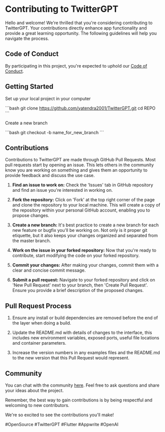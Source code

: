 # Contributing to TwitterGPT

Hello and welcome! We're thrilled that you're considering contributing to TwitterGPT. Your contributions directly enhance app functionality and provide a great learning opportunity. The following guidelines will help you navigate the process.

## Code of Conduct

By participating in this project, you're expected to uphold our [Code of Conduct](https://www.contributor-covenant.org/version/2/1/code_of_conduct/code_of_conduct.txt).

## Getting Started

Set up your local project in your computer

\`\`\`bash
git clone https://github.com/yatendra2001/TwitterGPT.git
cd REPO
\`\`\`

Create a new branch

\`\`\`bash
git checkout -b name_for_new_branch
\`\`\`

## Contributions

Contributions to TwitterGPT are made through GitHub Pull Requests. Most pull requests start by opening an issue. This lets others in the community know you are working on something and gives them an opportunity to provide feedback and discuss the use case.

1. **Find an issue to work on:** Check the 'Issues' tab in GitHub repository and find an issue you're interested in working on.

2. **Fork the repository:** Click on 'Fork' at the top right corner of the page and clone the repository to your local machine. This will create a copy of the repository within your personal GitHub account, enabling you to propose changes.

3. **Create a new branch:** It's best practice to create a new branch for each new feature or bugfix you'll be working on. Not only is it proper git etiquette, but it also keeps your changes organized and separated from the master branch.

4. **Work on the issue in your forked repository:** Now that you're ready to contribute, start modifying the code on your forked repository. 

5. **Commit your changes:** After making your changes, commit them with a clear and concise commit message.

6. **Submit a pull request:** Navigate to your forked repository and click on 'New Pull Request' next to your branch, then 'Create Pull Request'. Ensure you provide a brief description of the proposed changes.

## Pull Request Process

1. Ensure any install or build dependencies are removed before the end of the layer when doing a build.

2. Update the README.md with details of changes to the interface, this includes new environment variables, exposed ports, useful file locations and container parameters.

3. Increase the version numbers in any examples files and the README.md to the new version that this Pull Request would represent.

## Community

You can chat with the community [here](https://discord.gg/7udyaThamZ). Feel free to ask questions and share your ideas about the project.

Remember, the best way to gain contributions is by being respectful and welcoming to new contributors.

We're so excited to see the contributions you'll make! 

#OpenSource #TwitterGPT #Flutter #Appwrite #OpenAI
